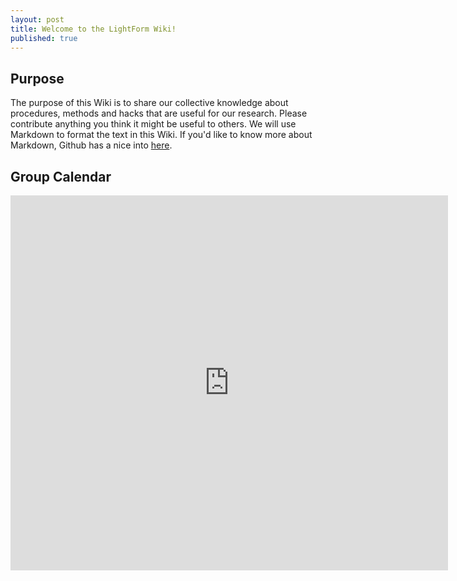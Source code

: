 ```yaml
---
layout: post
title: Welcome to the LightForm Wiki!
published: true
---
```


## Purpose

The purpose of this Wiki is to share our collective knowledge about procedures, methods and hacks that are useful for our research. Please contribute anything you think it might be useful to others. We will use Markdown to format the text in this Wiki. If you'd like to know more about Markdown, Github has a nice into [here](https://guides.github.com/features/mastering-markdown/).

## Group Calendar

<div id="calendar-wrapper">
    <iframe src="https://calendar.google.com/calendar/embed?showNav=0&amp;showDate=0&amp;showPrint=0&amp;showTabs=0&amp;showCalendars=0&amp;showTz=0&amp;height=500&amp;wkst=2&amp;bgcolor=%23FFFFFF&amp;src=lightform.manchester%40gmail.com&amp;color=%236B3304&amp;ctz=Europe%2FLondon" style="border-width:0" width="700" height="600" frameborder="0" scrolling="no"></iframe>
</div>
